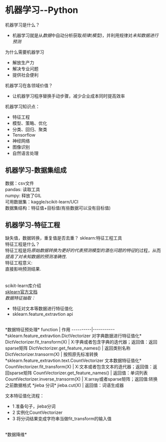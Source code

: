 机器学习--Python
================
机器学习是什么？<br>
- 机器学习就是从*数据*中自动分析获取*规律(模型)*，并利用规律对*未知数据进行预测*  

为什么需要机器学习<br>
- 解放生产力
- 解决专业问题
- 提供社会便利  

机器学习在各领域价值？<br>
- 让机器学习程序替换手动步骤，减少企业成本同时提高效率<br>

机器学习知识点：<br>
- 特征工程
- 模型、策略、优化
- 分类、回归、聚类
- Tensorflow
- 神经网络
- 图像识别
- 自然语言处理

机器学习-数据集组成
------------------
数据：csv文件<br>
pandas: 读取工具<br>
numpy: 释放了GIL<br>
可用数据集：kaggle/scikit-learn/UCI<br>
数据集结构：特征值+目标值(有些数据可以没有目标值)<br>

机器学习-特征工程
----------------
缺失值，数据转换，重复值是否去重？
sklearn:特征工程工具<br>
特征工程是什么？<br>
特征工程是将*原始数据转换为更好的代表预测模型的潜在问题的特征*的过程，从而*提高了对未知数据的预测准确性*.<br>
特征工程意义:<br>
直接影响预测结果.<br>  
<br>
scikit-learn库介绍<br>
[sklearn官方文档](https://scikit-learn.org/stable/)
<br>
*数据特征抽取：*<br>
- 特征对文本等数据进行特征值化<br>
- sklearn.feature_extravtion  api
<br>
*数据特征预处理*
function  | 作用
----------|-----------
*sklearn.feature_extravtion.DictVectorizer  对字典数据进行特征值化*
DictVectorizer.fit_transform(X) | X:字典或者包含字典的迭代器；返回值：返回sparse矩阵
DictVectorizer.get_feature_names()  | 返回类别名称
DictVectorizer.transorm(X)  | 按照原先标准转换
*sklearn.feature_extravtion.text.CountVectorizer  文本数据特征值化*
CountVectorizer.fit_transform(X) | X:文本或者包含文本的迭代器；返回值：返回sparse矩阵
CountVectorizer.get_feature_names()  | 返回值：单词列表
CountVectorizer.inverse_transorm(X)  |  X:array或者sparse矩阵；返回值:转换之前数据格式
*jieba 分词*
jieba.cut(X)  | 返回值：词语生成器

文本特征值化流程：<br>
- 1 准备句子，jieba分词
- 2 实例化CountVectorizer
- 3 将分词结果变成字符串当做fit_transform的输入值<br>
<br>
*数据降维*
